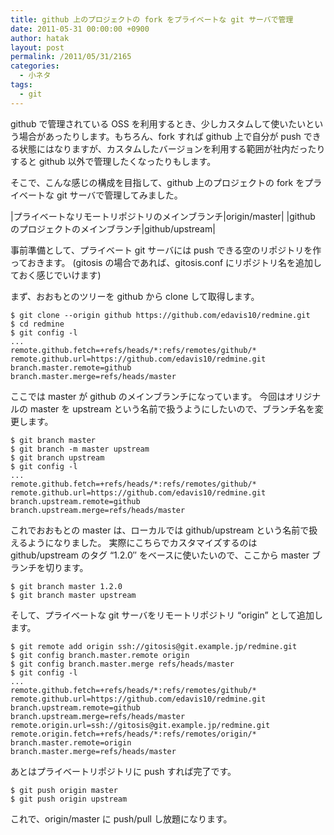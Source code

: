 ```yaml
---
title: github 上のプロジェクトの fork をプライベートな git サーバで管理
date: 2011-05-31 00:00:00 +0900
author: hatak
layout: post
permalink: /2011/05/31/2165
categories:
  - 小ネタ
tags:
  - git
---
```


github で管理されている OSS を利用するとき、少しカスタムして使いたいという場合があったりします。もちろん、fork すれば github 上で自分が push できる状態にはなりますが、カスタムしたバージョンを利用する範囲が社内だったりすると github 以外で管理したくなったりもします。

そこで、こんな感じの構成を目指して、github 上のプロジェクトの fork をプライベートな git サーバで管理してみました。

|プライベートなリモートリポジトリのメインブランチ|origin/master| |github のプロジェクトのメインブランチ|github/upstream|

<!--more-->

事前準備として、プライベート git サーバには push できる空のリポジトリを作っておきます。 (gitosis の場合であれば、gitosis.conf にリポジトリ名を追加しておく感じでいけます)

まず、おおもとのツリーを github から clone して取得します。

    $ git clone --origin github https://github.com/edavis10/redmine.git
    $ cd redmine
    $ git config -l
    ...
    remote.github.fetch=+refs/heads/*:refs/remotes/github/*
    remote.github.url=https://github.com/edavis10/redmine.git
    branch.master.remote=github
    branch.master.merge=refs/heads/master

ここでは master が github のメインブランチになっています。 今回はオリジナルの master を upstream という名前で扱うようにしたいので、ブランチ名を変更します。

    $ git branch master
    $ git branch -m master upstream
    $ git branch upstream
    $ git config -l
    ...
    remote.github.fetch=+refs/heads/*:refs/remotes/github/*
    remote.github.url=https://github.com/edavis10/redmine.git
    branch.upstream.remote=github
    branch.upstream.merge=refs/heads/master

これでおおもとの master は、ローカルでは github/upstream という名前で扱えるようになりました。 実際にこちらでカスタマイズするのは github/upstream のタグ &#8220;1.2.0&#8243; をベースに使いたいので、ここから master ブランチを切ります。

    $ git branch master 1.2.0
    $ git branch master upstream

そして、プライベートな git サーバをリモートリポジトリ &#8220;origin&#8221; として追加します。

    $ git remote add origin ssh://gitosis@git.example.jp/redmine.git
    $ git config branch.master.remote origin
    $ git config branch.master.merge refs/heads/master
    $ git config -l
    ...
    remote.github.fetch=+refs/heads/*:refs/remotes/github/*
    remote.github.url=https://github.com/edavis10/redmine.git
    branch.upstream.remote=github
    branch.upstream.merge=refs/heads/master
    remote.origin.url=ssh://gitosis@git.example.jp/redmine.git
    remote.origin.fetch=+refs/heads/*:refs/remotes/origin/*
    branch.master.remote=origin
    branch.master.merge=refs/heads/master

あとはプライベートリポジトリに push すれば完了です。

    $ git push origin master
    $ git push origin upstream

これで、origin/master に push/pull し放題になります。
